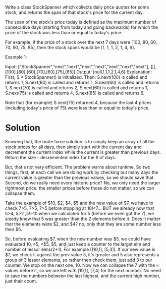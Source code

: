 Write a class StockSpanner which collects daily price quotes for some stock, and returns the span of that stock's price for the current day.

The span of the stock's price today is defined as the maximum number of consecutive days (starting from today and going backwards) for which the price of the stock was less than or equal to today's price.

For example, if the price of a stock over the next 7 days were [100, 80, 60, 70, 60, 75, 85], then the stock spans would be [1, 1, 1, 2, 1, 4, 6].



Example 1:

Input: ["StockSpanner","next","next","next","next","next","next","next"], [[],[100],[80],[60],[70],[60],[75],[85]]
Output: [null,1,1,1,2,1,4,6]
Explanation:
First, S = StockSpanner() is initialized.  Then:
S.next(100) is called and returns 1,
S.next(80) is called and returns 1,
S.next(60) is called and returns 1,
S.next(70) is called and returns 2,
S.next(60) is called and returns 1,
S.next(75) is called and returns 4,
S.next(85) is called and returns 6.

Note that (for example) S.next(75) returned 4, because the last 4 prices
(including today's price of 75) were less than or equal to today's price.


# Solution

Knowing that, the brute force solution is to simply keep an array of all the stock prices for all days, then simply start with the current day and decrement the current index while the current is greater than previous days. Return the size - decremented index for the # of days.

But, that's not very efficient. The problem warns about runtime. So two things, first, at each call we are doing work by checking out many days the current value is greater than the previous values, so we should save that. Second, do we really need every historic price? No, we only need the larger rightmost price, the smaller prices before those do not matter, so we can collapse them.

Take the example of $10, $2, $4, $5 and the new value of $7, we have to check 7>5, 7>5, 7>5 before stopping at 10!<7... BUT we already now that 5>4, 5>2 ,5!>10 when we calculated for 5 (before we even got the 7), we aleady knew that 5 was greater than the 2 elements before it. Does it matter that the elements were $2, and $4? no, only that they are some number less then $5.

So, before evaluating $7, when the new number was $5, we could have evaluated $10, <$5, <$5, $5, and just keep a counter to the larget elm and number of lessor elms(2+1). For example [[10,1], [5,3]]. If our new value is $7, we check it against the prev value 5, it's greater and 5 also represents a group of 3 lessor elements, so rather then check them, just add 3 to our counter. We stop on the next one, 10. Now we can collapse the 7 with the < values before it, so we are left with [10,1], [7,4] for the next number. No need to save the numbers between the last highest, and the current high number, just their count.
